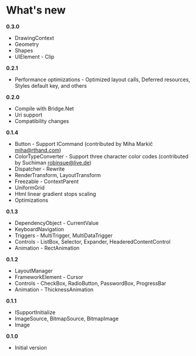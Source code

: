 What's new
==========

**0.3.0**
- DrawingContext
- Geometry
- Shapes
- UIElement - Clip

**0.2.1**
- Performance optimizations - Optimized layout calls, Deferred resources, Styles default key, and others

**0.2.0**
- Compile with Bridge.Net
- Uri support
- Compatibility changes

**0.1.4**
- Button - Support ICommand (contributed by Miha Markič <miha@rthand.com>)
- ColorTypeConverter - Support three character color codes (contributed by Suchiman <robinsue@live.de>)
- Dispatcher - Rewrite
- RenderTransform, LayoutTransform 
- Freezable - ContextParent
- UniformGrid
- Html linear gradient stops scaling
- Optimizations

**0.1.3**
- DependencyObject - CurrentValue
- KeyboardNavigation
- Triggers - MultiTrigger, MultiDataTrigger
- Controls - ListBox, Selector, Expander, HeaderedContentControl
- Animation - RectAnimation

**0.1.2**
- LayoutManager
- FrameworkElement - Cursor
- Controls - CheckBox, RadioButton, PasswordBox, ProgressBar
- Animation - ThicknessAnimation

**0.1.1**
- ISupportInitialize
- ImageSource, BitmapSource, BitmapImage
- Image

**0.1.0**
- Initial version
